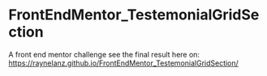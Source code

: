# FrontEndMentor_TestemonialGridSection


A front end mentor challenge see the final result here on:
https://raynelanz.github.io/FrontEndMentor_TestemonialGridSection/
